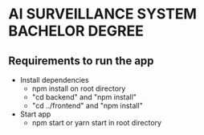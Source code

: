 # AI SURVEILLANCE SYSTEM BACHELOR DEGREE

## Requirements to run the app
* Install dependencies
	* npm install on root directory
	* "cd backend" and "npm install"
	* "cd ../frontend" and "npm install"
* Start app
	* npm start or yarn start in root directory
